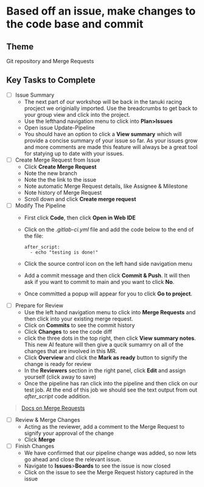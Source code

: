 # Based off an issue, make changes to the code base and commit

## Theme

Git repository and Merge Requests

## Key Tasks to Complete


* [ ] Issue Summary
  * The next part of our workshop will be back in the tanuki racing procject we originially imported. Use the breadcrumbs to get back to your group view and click into the project.
  * Use the lefthand navigation menu to click into **Plan>Issues**
  * Open issue Update-Pipeline
  * You should have an option to click a **View summary** which will provide a concise summary of your issue so far. As your issues grow and more comments are made this feature will always be a great tool for statying up to date with your issues.
* [ ] Create Merge Request from Issue
  * Click **Create Merge Request**
  * Note the new branch
  * Note the the link to the issue
  * Note automatic Merge Request details, like Assignee & Milestone
  * Note history of Merge Request
  * Scroll down and click **Create merge request**
* [ ] Modify The Pipeline
  * First click **Code**, then click **Open in Web IDE**
  * Click on the _.gitlab-ci.yml_ file and add the code below to the end of the file:

    ```
    after_script:
      - echo "testing is done!"
    ```

  * Click the source control icon on the left hand side navigation menu
  * Add a commit message and then click **Commit & Push**. It will then ask if you want to commit to main and you want to click **No**. 
  * Once committed a popup will appear for you to click **Go to project**.
* [ ] Prepare for Review
  * Use the left hand navigation menu to click into **Merge Requests** and then click into your existing merge request.
  * Click on **Commits** to see the commit history
  * Click **Changes** to see the code diff
  * click the three dots in the top right, then click **View summary notes**. This new AI feature will then give a qucik sumamry on all of the changes that are involved in this MR.
  * Click **Overview** and click the **Mark as ready** button to signify the change is ready for review
  * In the **Reviewers** section in the right panel, click **Edit** and assign yourself (click away to save)
  * Once the pipeline has ran click into the pipeline and then click on our test job. At the end of this job we should see the text output from out _after_script_ code addition.

> [Docs on Merge Requests](https://docs.gitlab.com/ee/user/project/merge_requests/)

* [ ] Review & Merge Changes
  * Acting as the reviewer, add a comment to the Merge Request to signify your approval of the change
  * Click **Merge**
* [ ] Finish Changes
  * We have confirmed that our pipeline change was added, so now lets go ahead and close the relevant issue.
  * Navigate to **Issues**>**Boards** to see the issue is now closed
  * Click on the issue to see the Merge Request history captured in the issue

